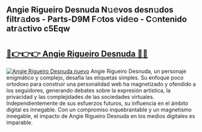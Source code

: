 ## Angie Rigueiro Desnuda N𝚞𝚎vos desn𝚞dos filtr𝚊dos - Parts-D9M F𝚘tos vid𝚎o - C𝚘ntenido atr𝚊ctivo c5Eqw

# <h2><a href="http://mb8hmj2.tromn.icu/?c=Angie+Rigueiro+Desnuda">🔗👉👉👉 Angie Rigueiro Desnuda 🔗🔗</a></h2>

[![Angie Rigueiro Desnuda nuevo](https://i.imgur.com/pEAQMta.gif)](http://mb8hmj2.tromn.icu/?c=Angie+Rigueiro+Desnuda)
Angie Rigueiro Desnuda, un personaje enigmático y complejo, desafía las etiquetas simples. Su enfoque poco ortodoxo para construir una personalidad web ha magnetizado y ofendido a los seguidores, generando debates sobre la expresión artística, la privacidad y las complejidades de las sociedades virtuales. Independientemente de sus esfuerzos futuros, su influencia en el ámbito digital es innegable. Con un compromiso inquebrantable y un magnetismo innegable, el impacto de Angie Rigueiro Desnuda en los medios digitales es imparable.

